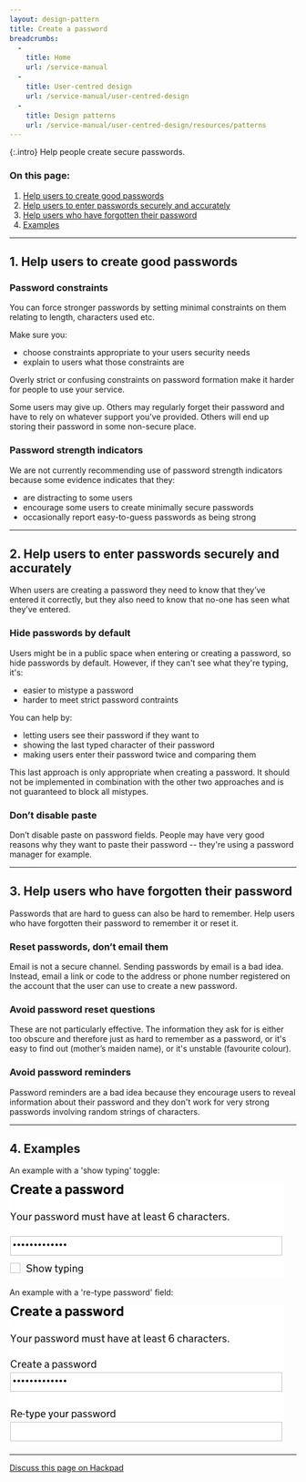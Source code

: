 ```yaml
---
layout: design-pattern
title: Create a password
breadcrumbs:
  -
    title: Home
    url: /service-manual
  -
    title: User-centred design
    url: /service-manual/user-centred-design
  -
    title: Design patterns
    url: /service-manual/user-centred-design/resources/patterns
---
```


{:.intro}
Help people create secure passwords.



### On this page:

1. [Help users to create good passwords](#section-1)
2. [Help users to enter passwords securely and accurately](#section-2)
3. [Help users who have forgotten their password](#section-3)
4. [Examples](#section-4)

---

<h2 class="heading-36" id="section-1">1. Help users to create good passwords</h2>


### Password constraints

You can force stronger passwords by setting minimal constraints on them relating to length, characters used etc.

Make sure you:

* choose constraints appropriate to your users security needs
* explain to users what those constraints are

Overly strict or confusing constraints on password formation make it harder for people to use your service. 

Some users may give up. Others may regularly forget their password and have to rely on whatever support you’ve provided. Others will end up storing their password in some non-secure place.


### Password strength indicators

We are not currently recommending use of password strength indicators because some evidence indicates that they:

* are distracting to some users
* encourage some users to create minimally secure passwords
* occasionally report easy-to-guess passwords as being strong

---

<h2 class="heading-36" id="section-2">2. Help users to enter passwords securely and accurately</h2>


When users are creating a password they need to know that they’ve entered it correctly, but they also need to know that no-one has seen what they’ve entered.


### Hide passwords by default

Users might be in a public space when entering or creating a password, so hide passwords by default. However, if they can't see what they're typing, it's:

* easier to mistype a password
* harder to meet strict password contraints

You can help by:

* letting users see their password if they want to
* showing the last typed character of their password
* making users enter their password twice and comparing them 

This last approach is only appropriate when creating a password. It should not be implemented in combination with the other two approaches and is not guaranteed to block all mistypes.


### Don’t disable paste

Don’t disable paste on password fields. People may have very good reasons why they want to paste their password -- they're using a password manager for example.

---

<h2 class="heading-36" id="section-3">3. Help users who have forgotten their password</h2>

Passwords that are hard to guess can also be hard to remember. Help users who have forgotten their password to remember it or reset it.

### Reset passwords, don’t email them

Email is not a secure channel. Sending passwords by email is a bad idea.
Instead, email a link or code to the address or phone number registered on the account that the user can use to create a new password.


### Avoid password reset questions

These are not particularly effective. The information they ask for is either too obscure and therefore just as hard to remember as a password, or it's easy to find out (mother’s maiden name), or it's unstable (favourite colour).


### Avoid password reminders

Password reminders are a bad idea because they encourage users to reveal information about their password and they don't work for very strong passwords involving random strings of characters.

---

<h2 class="heading-36" id="section-4">4. Examples</h2>

An example with a 'show typing' toggle:

<div class="example">
  <img src="/service-manual/assets/images/design-patterns/create-password.png" alt="An example of a password field with a 'show typing' toggle">
</div>

An example with a 're-type password' field:

<div class="example">
  <img src="/service-manual/assets/images/design-patterns/create-password-2.png" alt="An example of a password field with a 're-type password field">
</div>


---

[Discuss this page on Hackpad](https://designpatterns.hackpad.com/Passwords-and-passphrases-4dSSBUhCYjj)

